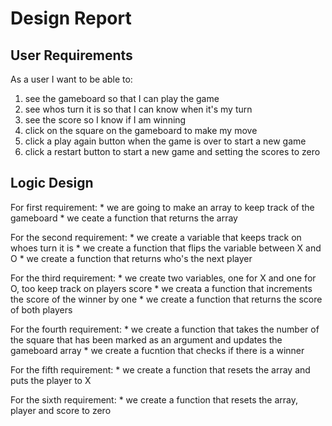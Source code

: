 # Design Report

## User Requirements

As a user I want to be able to:
1. see the gameboard so that I can play the game
2. see whos turn it is so that I can know when it's my turn
3. see the score so I know if I am winning
4. click on the square on the gameboard to make my move
5. click a play again button when the game is over to start a new game
6. click a restart button to start a new game and setting the scores to zero



## Logic Design

For first requirement: 
	* we are going to make an array to keep track of the gameboard
	* we ceate a function that returns the array

For the second requirement:
	* we create a variable that keeps track on whoes turn it is
	* we create a function that flips the variable between X and O
	* we create a function that returns who's the next player

For the third requirement:
	* we create two variables, one for X and one for O, too keep track on players score
	* we creata a function that increments the score of the winner by one
	* we create a function that returns the score of both players

For the fourth requirement:
	* we create a function that takes the number of the square that has been marked as an argument and updates the gameboard array
	* we create a fucntion that checks if there is a winner

For the fifth requirement:
	* we create a function that resets the array and puts the player to X

For the sixth requirement:
	* we create a function that resets the array, player and score to zero
